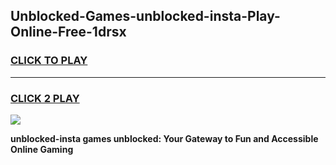 
## Unblocked-Games-unblocked-insta-Play-Online-Free-1drsx
<h3>
<a href="https://premium76.site?title=unblocked-insta&ref=26A">CLICK TO PLAY</a></h3>
<hr>

<h3>
<a href="https://premium76.site?title=unblocked-insta&ref=26A">CLICK 2 PLAY</a>
  
</h3>

<a href="https://premium76.site?title=unblocked-insta&ref=26A"><img src="https://clearcache.store/games.png"></a>


**unblocked-insta games unblocked: Your Gateway to Fun and Accessible Online Gaming**
